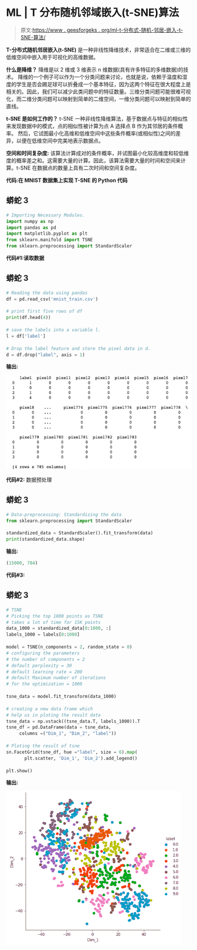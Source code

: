 # ML | T 分布随机邻域嵌入(t-SNE)算法

> 原文:[https://www . geesforgeks . org/ml-t-分布式-随机-邻居-嵌入-t-SNE-算法/](https://www.geeksforgeeks.org/ml-t-distributed-stochastic-neighbor-embedding-t-sne-algorithm/)

**T-分布式随机邻居嵌入(t-SNE)** 是一种非线性降维技术，非常适合在二维或三维的低维空间中嵌入用于可视化的高维数据。

**什么是降维？**
降维是以 2 维或 3 维表示 n 维数据(具有许多特征的多维数据)的技术。
降维的一个例子可以作为一个分类问题来讨论，也就是说，依赖于温度和湿度的学生是否会踢足球可以折叠成一个基本特征，因为这两个特征在很大程度上是相关的。因此，我们可以减少此类问题中的特征数量。三维分类问题可能很难可视化，而二维分类问题可以映射到简单的二维空间，一维分类问题可以映射到简单的直线。

**t-SNE 是如何工作的？**
t-SNE 一种非线性降维算法，基于数据点与特征的相似性来发现数据中的模式，点的相似性被计算为点 A 选择点 B 作为其邻居的条件概率。
然后，它试图最小化高维和低维空间中这些条件概率(或相似性)之间的差异，以便在低维空间中完美地表示数据点。

**空间和时间复杂度:**
该算法计算成对的条件概率，并试图最小化较高维度和较低维度的概率差之和。这需要大量的计算。因此，该算法需要大量的时间和空间来计算。t-SNE 在数据点的数量上具有二次时间和空间复杂度。

**代码:在 MNIST 数据集上实现 T-SNE 的 Python 代码**

## 蟒蛇 3

```py
# Importing Necessary Modules.
import numpy as np
import pandas as pd
import matplotlib.pyplot as plt
from sklearn.manifold import TSNE
from sklearn.preprocessing import StandardScaler
```

**代码#1:读取数据**

## 蟒蛇 3

```py
# Reading the data using pandas 
df = pd.read_csv('mnist_train.csv')

# print first five rows of df
print(df.head(4))

# save the labels into a variable l.
l = df['label']

# Drop the label feature and store the pixel data in d.
d = df.drop("label", axis = 1)
```

**输出:**

![](img/4634568bfc378c519ae2fe8932a9c7a7.png)

**代码#2:** 数据预处理

## 蟒蛇 3

```py
# Data-preprocessing: Standardizing the data
from sklearn.preprocessing import StandardScaler

standardized_data = StandardScaler().fit_transform(data)
print(standardized_data.shape)
```

**输出:**

```py
(15000, 784)
```

**代码#3:**

## 蟒蛇 3

```py
# TSNE
# Picking the top 1000 points as TSNE
# takes a lot of time for 15K points
data_1000 = standardized_data[0:1000, :]
labels_1000 = labels[0:1000]

model = TSNE(n_components = 2, random_state = 0)
# configuring the parameters
# the number of components = 2
# default perplexity = 30
# default learning rate = 200
# default Maximum number of iterations
# for the optimization = 1000

tsne_data = model.fit_transform(data_1000)

# creating a new data frame which
# help us in ploting the result data
tsne_data = np.vstack((tsne_data.T, labels_1000)).T
tsne_df = pd.DataFrame(data = tsne_data,
     columns =("Dim_1", "Dim_2", "label"))

# Ploting the result of tsne
sn.FacetGrid(tsne_df, hue ="label", size = 6).map(
       plt.scatter, 'Dim_1', 'Dim_2').add_legend()

plt.show()
```

**输出:**

![](img/0aeca9aa2128f545b016829ad76bc9b6.png)